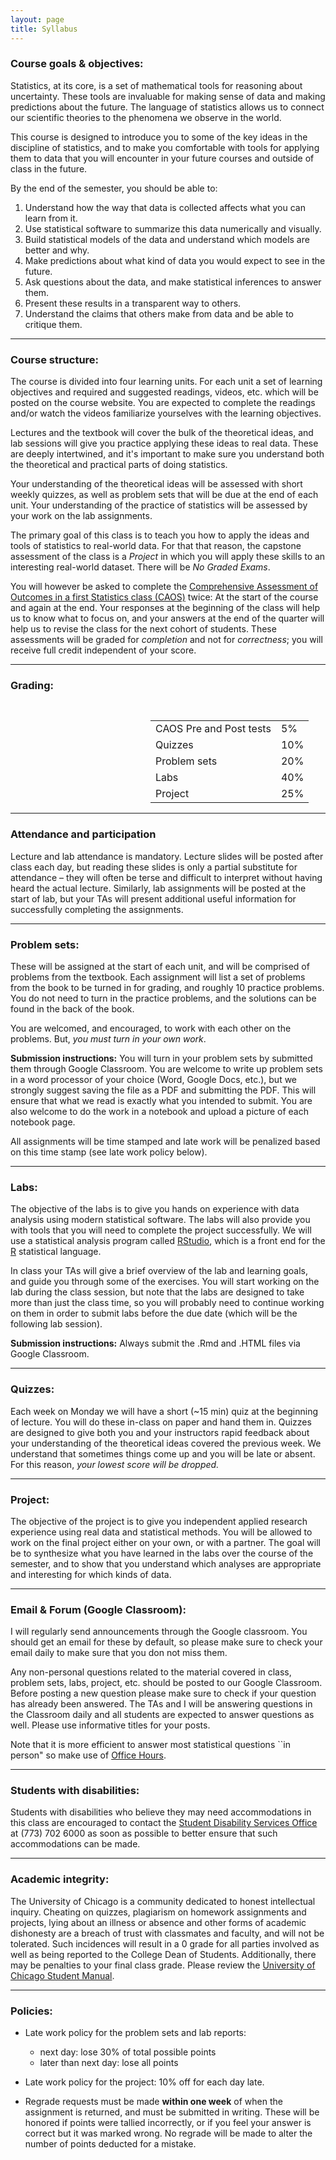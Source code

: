 ```yaml
---
layout: page
title: Syllabus
---
```


### Course goals & objectives:

Statistics, at its core, is a set of mathematical tools for reasoning about uncertainty. These tools are invaluable for making sense of data and making predictions about the future. The language of statistics allows us to connect our scientific theories to the phenomena we observe in the world.

This course is designed to introduce you to some of the key ideas in the discipline of statistics, and to make you comfortable with tools for applying them to data that you will encounter in your future courses and outside of class in the future. 

By the end of the semester, you should be able to:

1. Understand how the way that data is collected affects what you can learn from it.
2. Use statistical software to summarize this data numerically and visually.
3. Build statistical models of the data and understand which models are better and why.
4. Make predictions about what kind of data you would expect to see in the future.
5. Ask questions about the data, and make statistical inferences to answer them.
6. Present these results in a transparent way to others.
7. Understand the claims that others make from data and be able to critique them.

* * *

### Course structure:

The course is divided into four learning units. For each unit a set of learning objectives and required and suggested readings, videos, etc. which will be posted on the course website. You are expected to complete the readings and/or watch the videos familiarize yourselves with the learning objectives. 

Lectures and the textbook will cover the bulk of the theoretical ideas, and lab sessions will give you practice applying these ideas to real data. These are deeply intertwined, and it's important to make sure you understand both the theoretical and practical parts of doing statistics. 

Your understanding of the theoretical ideas will be assessed with short weekly quizzes, as well as problem sets that will be due at the end of each unit. Your understanding of the practice of statistics will be assessed by your work on the lab assignments. 

The primary goal of this class is to teach you how to apply the ideas and tools of statistics to real-world data. For that that reason, the capstone assessment of the class is a *Project* in which you will apply these skills to an interesting real-world dataset. There will be *No Graded Exams*. 

You will however be asked to complete the [Comprehensive Assessment of Outcomes in a first Statistics class (CAOS)](https://apps3.cehd.umn.edu/artist/caos.html) twice: At the start of the course and again at the end. Your responses at the beginning of the class will help us to know what to focus on, and your answers at the end of the quarter will help us to revise the class for the next cohort of students. These assessments will be graded for *completion* and not for *correctness*; you will receive full credit independent of your score.

* * *

### Grading:

<div style="padding-left:16em;padding-top:1em;">
<table style="width:400px;">
<tr> <td> CAOS Pre and Post tests   </td> <td> 5% </td></tr>
<tr> <td> Quizzes                   </td> <td> 10% </td></tr> 
<tr> <td> Problem sets              </td> <td> 20% </td></tr>
<tr> <td> Labs                      </td> <td> 40% </td></tr>
<tr> <td> Project                   </td> <td> 25% </td></tr>
</table>
</div>


* * *

### Attendance and participation

Lecture and lab attendance is mandatory. Lecture slides will be posted after class each day, but reading these slides is only a partial substitute for attendance – they will often be terse and difficult to interpret without having heard the actual lecture. Similarly, lab assignments will be posted at the start of lab, but your TAs will present additional useful information for successfully completing the assignments.

* * *

### Problem sets:

These will be assigned at the start of each unit, and will be comprised of problems from the textbook. Each assignment will list a set of problems from the book to be turned in for grading, and roughly 10 practice problems. You do not need to turn in the practice problems, and the solutions can be found in the back of the book.

You are welcomed, and encouraged, to work with each other on the problems. But, *you must turn in your own work*.

**Submission instructions:** You will turn in your problem sets by submitted them through Google Classroom. You are welcome to write up problem sets in a word processor of your choice (Word, Google Docs, etc.), but we strongly suggest saving the file as a PDF and submitting the PDF. This will ensure that what we read is exactly what you intended to submit. You are also welcome to do the work in a notebook and upload a picture of each notebook page. 

All assignments will be time stamped and late work will be penalized based on this time stamp (see late work policy below).

* * *

### Labs:

The objective of the labs is to give you hands on experience with data analysis using modern statistical software. The labs will also provide you with tools that you will need to complete the project successfully. We will use a statistical analysis program called [RStudio](https://www.rstudio.com/), which is a front end for the [R](https://www.r-project.org/) statistical language.

In class your TAs will give a brief overview of the lab and learning goals, and guide you through some of the exercises. You will start working on the lab during the class session, but note that the labs are designed to take more than just the class time, so you will probably need to continue working on them in order to submit labs before the due date (which will be the following lab session). 

**Submission instructions:** Always submit the .Rmd and .HTML files via Google Classroom.

* * *

### Quizzes:

Each week on Monday we will have a short (~15 min) quiz at the beginning of lecture. You will do these in-class on paper and hand them in. Quizzes are designed to give both you and your instructors rapid feedback about your understanding of the theoretical ideas covered the previous week. We understand that sometimes things come up and you will be late or absent. For this reason, *your lowest score will be dropped.*

* * *

### Project:

The objective of the project is to give you independent applied research experience using real data and statistical methods. You will be allowed to work on the final project either on your own, or with a partner. The goal will be to synthesize what you have learned in the labs over the course of the semester, and to show that you understand which analyses are appropriate and interesting for which kinds of data.

* * *

### Email & Forum (Google Classroom):

I will regularly send announcements through the Google classroom. You should get an email for these by default, so please make sure to check your email daily to make sure that you don not miss them.

Any non-personal questions related to the material covered in class, problem sets, labs, project, etc. should be posted to our Google Classroom. Before posting a new question please make sure to check if your question has already been answered. The TAs and I will be answering questions in the Classroom daily and all students are expected to answer questions as well. Please use informative titles for your posts.

Note that it is more efficient to answer most statistical questions ``in person" so make use of [Office Hours]({{site.baseurl}}/info/#oh).

* * *

### Students with disabilities:

Students with disabilities who believe they may need accommodations in this class are encouraged to contact the [Student Disability Services Office](https://disabilities.uchicago.edu/accommodations) at (773) 702 6000 as soon as possible to better ensure that such accommodations can be made.

* * *

### Academic integrity:

The University of Chicago is a community dedicated to honest intellectual inquiry. Cheating on quizzes, plagiarism on homework assignments and projects, lying about an illness or absence and other forms of academic dishonesty are a breach of trust with classmates and faculty, and will not be tolerated. Such incidences will result in a 0 grade for all parties involved as well as being reported to the College Dean of Students. Additionally, there may be penalties to your final class grade. Please review the [University of Chicago Student Manual](https://studentmanual.uchicago.edu/Policies).

* * *

### Policies:

* Late work policy for the problem sets and lab reports:
    * next day: lose 30% of total possible points
    * later than next day: lose all points

* Late work policy for the project: 10% off for each day late.

* Regrade requests must be made **within one week** of when the assignment is returned, and must be submitted in writing. These will be honored if points were tallied incorrectly, or if you feel your answer is correct but it was marked wrong. No regrade will be made to alter the number of points deducted for a mistake.
